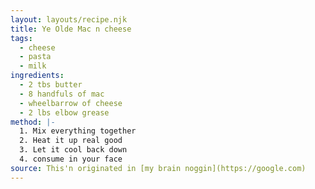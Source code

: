 ```yaml
---
layout: layouts/recipe.njk
title: Ye Olde Mac n cheese
tags:
  - cheese
  - pasta
  - milk
ingredients:
  - 2 tbs butter
  - 8 handfuls of mac
  - wheelbarrow of cheese
  - 2 lbs elbow grease
method: |-
  1. Mix everything together
  2. Heat it up real good
  3. Let it cool back down
  4. consume in your face
source: This'n originated in [my brain noggin](https://google.com)
---
```

